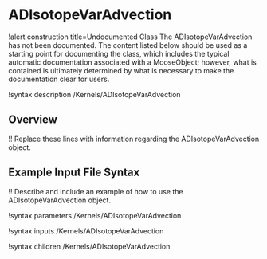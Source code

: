 # ADIsotopeVarAdvection

!alert construction title=Undocumented Class
The ADIsotopeVarAdvection has not been documented. The content listed below should be used as a starting point for
documenting the class, which includes the typical automatic documentation associated with a
MooseObject; however, what is contained is ultimately determined by what is necessary to make the
documentation clear for users.

!syntax description /Kernels/ADIsotopeVarAdvection

## Overview

!! Replace these lines with information regarding the ADIsotopeVarAdvection object.

## Example Input File Syntax

!! Describe and include an example of how to use the ADIsotopeVarAdvection object.

!syntax parameters /Kernels/ADIsotopeVarAdvection

!syntax inputs /Kernels/ADIsotopeVarAdvection

!syntax children /Kernels/ADIsotopeVarAdvection
